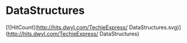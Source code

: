 # DataStructures

[![HitCount](http://hits.dwyl.com/TechieExpress/ DataStructures.svg)](http://hits.dwyl.com/TechieExpress/ DataStructures)
